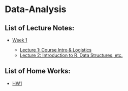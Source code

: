 # Data-Analysis

## List of Lecture Notes:
 * [Week 1](https://github.com/DA22065/Data-Analysis/tree/master/Lecture%20Slides/Week1/week_1/presentation) 
 
   * [Lecture 1: Course Intro & Logistics](https://github.com/DA22065/Data-Analysis/blob/master/Lecture%20Slides/Week1/week_1/presentation/lecture_one.html)
   * [Lecture 2: Introduction to R, Data Structures, etc.](https://github.com/DA22065/Data-Analysis/blob/master/Lecture%20Slides/Week1/week_1/presentation/lecture_two.html)

## List of Home Works:
* [HW1](https://github.com/DA22065/Data-Analysis/tree/master/Home%20Works/HW1/hw_01)
